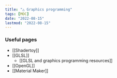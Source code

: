 ```yaml
---
title: "△ Graphics programming"
tags: [MOC]
date: "2022-08-15"
lastmod: "2022-08-15"
---
```


### Useful pages
- [[Shadertoy]]
- [[GLSL]]
	- [[GLSL and graphics programming resources]]
- [[OpenGL]]
- [[Material Maker]]